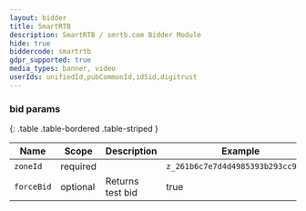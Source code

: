 ```yaml
---
layout: bidder
title: SmartRTB
description: SmartRTB / smrtb.com Bidder Module
hide: true
biddercode: smartrtb
gdpr_supported: true
media_types: banner, video
userIds: unifiedId,pubCommonId,id5id,digitrust
---
```


### bid params

{: .table .table-bordered .table-striped }

| Name     | Scope    | Description | Example                            | Type     |
|----------|----------|-------------|------------------------------------|----------|
| `zoneId` | required |             | `z_261b6c7e7d4d4985393b293cc903d1` | `string` |
| `forceBid` | optional | Returns test bid | true | `boolean` |
